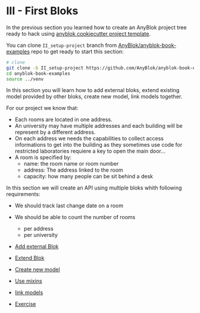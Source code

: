 # III - First Bloks

In the previous section you learned how to create an AnyBlok project tree
ready to hack using [anyblok cookiecutter project template](
https://github.com/AnyBlok/cookiecutter-anyblok-project).

You can clone ``II_setup-project`` branch from [AnyBlok/anyblok-book-examples](
https://github.com/AnyBlok/anyblok-book-examples) repo to get ready to start
this section:

```bash
# clone 
git clone -b II_setup-project https://github.com/AnyBlok/anyblok-book-examples anyblok
cd anyblok-book-examples
source ../venv
```
In this section you will learn how to add external bloks, extend existing model
provided by other bloks, create new model, link models together.

For our project we know that:

* Each rooms are located in one address. 
* An university may have multiple addresses and each building will be
  represent by a different address.
* On each address we needs the capabilities to collect access informations
  to get into the building as they sometimes use code for restricted
  laboratories requiere a key to open the main door...
* A room is specified by:    
    * name: the room name or room number
    * address: The address linked to the room
    * capacity: how many people can be sit behind a desk

In this section we will create an API using multiple bloks whith following
requirements:

* We should track last change date on a room
* We should be able to count the number of rooms
    * per address
    * per university


* [Add external Blok](01_external_blok.md)
* [Extend Blok](02_extend_blok.md)
* [Create new model](03_create_model.md)
* [Use mixins](04_mixins.md)
* [link models](05_link_models.md)
* [Exercise](06_exercices.md)
